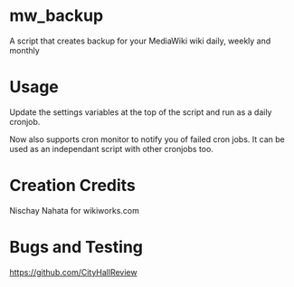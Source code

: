 mw_backup
=========

A script that creates backup for your MediaWiki wiki daily, weekly and monthly


Usage
=========
Update the settings variables at the top of the script and run as a daily cronjob.

Now also supports cron monitor to notify you of failed cron jobs. It can be used as an independant script with other cronjobs too.

Creation Credits
=========
Nischay Nahata for wikiworks.com


Bugs and Testing
=========
https://github.com/CityHallReview

